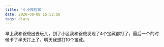 ```yaml
---
title: '小小探险家'
date: 2020-08-08 15:52:58
tags: diary
---
```

早上我和爸爸出去玩儿，到了小区我和爸爸发现了4个宝藏都打了，最后一个的时候卡了半天打上了。明天我想打10个宝藏。
